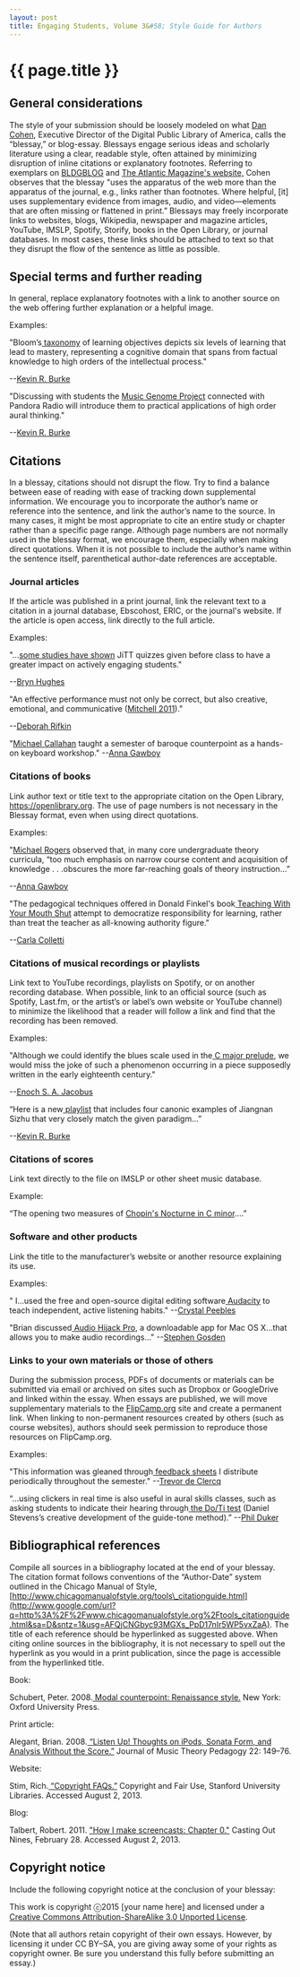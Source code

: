 ```yaml
---
layout: post
title: Engaging Students, Volume 3&#58; Style Guide for Authors
---
```


# {{ page.title }} #

## General considerations ##

The style of your submission should be loosely modeled on what [Dan Cohen](http://www.google.com/url?q=http%3A%2F%2Fwww.dancohen.org%2F2012%2F05%2F24%2Fthe-blessay%2F&sa=D&sntz=1&usg=AFQjCNGonPQsuUDUtC-SkLUnt0mH9ouOEQ), Executive Director of the Digital Public Library of America, calls the “blessay,” or blog-essay. Blessays engage serious ideas and scholarly literature using a clear, readable style, often attained by minimizing disruption of inline citations or explanatory footnotes. Referring to exemplars on [BLDGBLOG](http://www.google.com/url?q=http%3A%2F%2Fbldgblog.blogspot.com%2F&sa=D&sntz=1&usg=AFQjCNF5uvQuM4eF0KXzhU5ZbEK6lr-QHg) and [The Atlantic Magazine's website,](http://www.google.com/url?q=http%3A%2F%2Fwww.theatlantic.com%2F&sa=D&sntz=1&usg=AFQjCNExLKplTzWiWJfFrJj4leAHF-p0Nw) Cohen observes that the blessay "uses the apparatus of the web more than the apparatus of the journal, e.g., links rather than footnotes. Where helpful, [it] uses supplementary evidence from images, audio, and video—elements that are often missing or flattened in print.” Blessays may freely incorporate links to websites, blogs, Wikipedia, newspaper and magazine articles, YouTube, IMSLP, Spotify, Storify, books in the Open Library, or journal databases. In most cases, these links should be attached to text so that they disrupt the flow of the sentence as little as possible.

## Special terms and further reading ##

In general, replace explanatory footnotes with a link to another source on the web offering further explanation or a helpful image.

Examples:

"Bloom’s[ ](http://www.google.com/url?q=http%3A%2F%2Fscreencasting3point0.wikispaces.com%2Ffile%2Fview%2Fblooms_taxonomy_comparison.jpg%2F300172118%2Fblooms_taxonomy_comparison.jpg&sa=D&sntz=1&usg=AFQjCNGcfKybVi5fNk_UWuGF1b6NjJtjow)[taxonomy](http://www.google.com/url?q=http%3A%2F%2Fscreencasting3point0.wikispaces.com%2Ffile%2Fview%2Fblooms_taxonomy_comparison.jpg%2F300172118%2Fblooms_taxonomy_comparison.jpg&sa=D&sntz=1&usg=AFQjCNGcfKybVi5fNk_UWuGF1b6NjJtjow) of learning objectives depicts six levels of learning that lead to mastery, representing a cognitive domain that spans from factual knowledge to high orders of the intellectual process."

--[Kevin R. Burke](http://www.google.com/url?q=http%3A%2F%2Fwww.flipcamp.org%2Fengagingstudents%2Fburke.html&sa=D&sntz=1&usg=AFQjCNGeeQUeL3f1ydtHzxadxhmGiT3uDA)

"Discussing with students the [Music Genome Project](http://www.google.com/url?q=http%3A%2F%2Fwww.nytimes.com%2F2009%2F10%2F18%2Fmagazine%2F18Pandora-t.html%3F_r%3D0&sa=D&sntz=1&usg=AFQjCNFpIBjXwQVGTFOOcmXstvLNws-C8A) connected with Pandora Radio will introduce them to practical applications of high order aural thinking."

--[Kevin R. Burke](http://www.google.com/url?q=http%3A%2F%2Fwww.flipcamp.org%2Fengagingstudents%2Fburke.html&sa=D&sntz=1&usg=AFQjCNGeeQUeL3f1ydtHzxadxhmGiT3uDA)

## Citations ##

In a blessay, citations should not disrupt the flow. Try to find a balance between ease of reading with ease of tracking down supplemental information. We encourage you to incorporate the author’s name or reference into the sentence, and link the author’s name to the source. In many cases, it might be most appropriate to cite an entire study or chapter rather than a specific page range. Although page numbers are not normally used in the blessay format, we encourage them, especially when making direct quotations. When it is not possible to include the author’s name within the sentence itself, parenthetical author-date references are acceptable.

### ​Journal articles ###

If the article was published in a print journal, link the relevant text to a citation in a journal database, Ebscohost, ERIC, or the journal's website. If the article is open access, link directly to the full article.

Examples:

"…[some studies have shown](http://www.google.com/url?q=http%3A%2F%2Fpubs.acs.org%2Fdoi%2Fabs%2F10.1021%2Fed081p985&sa=D&sntz=1&usg=AFQjCNH8KYdUoRTuH0nrA7c4fiKo1upRVQ) JiTT quizzes given before class to have a greater impact on actively engaging students."

--[Bryn Hughes](http://www.google.com/url?q=http%3A%2F%2Fwww.flipcamp.org%2Fengagingstudents%2Fhughes.html&sa=D&sntz=1&usg=AFQjCNEGxxbyHK1zKv_0qKbgy9AqawI0nw)

"An effective performance must not only be correct, but also creative, emotional, and communicative ([Mitchell 2011](http://www.google.com/url?q=http%3A%2F%2Fconnection.ebscohost.com%2Fc%2Farticles%2F69588305%2Fevaluation-performance-anxiety-music-study&sa=D&sntz=1&usg=AFQjCNEh0wS8GIGEH3h1b3Pbd4mh-YIM8Q))."

--[Deborah Rifkin](http://www.google.com/url?q=http%3A%2F%2Fwww.flipcamp.org%2Fengagingstudents%2Frifkin.html&sa=D&sntz=1&usg=AFQjCNHgs4EmGNUOqs6ie5gntazRHGNLMg)

"[Michael Callahan](http://www.google.com/url?q=http%3A%2F%2Fjmtp.ou.edu%2Fjournal-article%2Fteaching-baroque-counterpoint-through-improvisation-introductory-curriculum&sa=D&sntz=1&usg=AFQjCNFi9rMWXhMvUCjxMtsaNKnB7JvD4w) taught a semester of baroque counterpoint as a hands-on keyboard workshop." --[Anna Gawboy](http://www.google.com/url?q=http%3A%2F%2Fwww.flipcamp.org%2Fengagingstudents%2Fgawboy.html&sa=D&sntz=1&usg=AFQjCNEmuGP7NpoBme7MwEIw8FVH1VlqUA)

### Citations of books ###

Link author text or title text to the appropriate citation on the Open Library, https://openlibrary.org. The use of page numbers is not necessary in the Blessay format, even when using direct quotations.

Examples:

"[Michael Rogers](http://www.google.com/url?q=http%3A%2F%2Fopenlibrary.org%2Fworks%2FOL5595277W%2FTeaching_approaches_in_music_theory&sa=D&sntz=1&usg=AFQjCNFoGl4Z5CxnEJkhfwjWbXE7mBldrA) observed that, in many core undergraduate theory curricula, “too much emphasis on narrow course content and acquisition of knowledge . . .obscures the more far-reaching goals of theory instruction…”

--[Anna Gawboy](http://www.google.com/url?q=http%3A%2F%2Fwww.flipcamp.org%2Fengagingstudents%2Fgawboy.html&sa=D&sntz=1&usg=AFQjCNEmuGP7NpoBme7MwEIw8FVH1VlqUA)

"The pedagogical techniques offered in Donald Finkel's book[ ](http://www.google.com/url?q=http%3A%2F%2Fopenlibrary.org%2Fworks%2FOL3493342W%2FTeaching_with_Your_Mouth_Shut&sa=D&sntz=1&usg=AFQjCNF0siETSv5IVy5_6A4u1oLEPemmRA)[Teaching With Your Mouth Shut](http://www.google.com/url?q=http%3A%2F%2Fopenlibrary.org%2Fworks%2FOL3493342W%2FTeaching_with_Your_Mouth_Shut&sa=D&sntz=1&usg=AFQjCNF0siETSv5IVy5_6A4u1oLEPemmRA) attempt to democratize responsibility for learning, rather than treat the teacher as all-knowing authority figure."

--[Carla Colletti](http://www.google.com/url?q=http%3A%2F%2Fwww.flipcamp.org%2Fengagingstudents%2Fcolletti.html&sa=D&sntz=1&usg=AFQjCNEWabuqPdVJYz5hlgqhH57iawr7Og)

### Citations of musical recordings or playlists ###

Link text to YouTube recordings, playlists on Spotify, or on another recording database. When possible, link to an official source (such as Spotify, Last.fm, or the artist’s or label’s own website or YouTube channel) to minimize the likelihood that a reader will follow a link and find that the recording has been removed.

Examples:

"Although we could identify the blues scale used in the[ ](http://www.youtube.com/watch?v=7j6vrcbi470)[C major prelude](http://www.youtube.com/watch?v=7j6vrcbi470), we would miss the joke of such a phenomenon occurring in a piece supposedly written in the early eighteenth century."

--[Enoch S. A. Jacobus](http://www.google.com/url?q=http%3A%2F%2Fwww.flipcamp.org%2Fengagingstudents%2Fjacobus.html&sa=D&sntz=1&usg=AFQjCNHLEqNFqV9Gq5sNn2XsOwM-lMmgeg)

“Here is a new[ ](http://www.google.com/url?q=http%3A%2F%2Fopen.spotify.com%2Fuser%2F1274395628%2Fplaylist%2F4Hu1YXmMFpjRL7WQd9qiIs&sa=D&sntz=1&usg=AFQjCNHNOu-VyETTAm60o1Xwhu0SCdxXBA)[playlist](http://www.google.com/url?q=http%3A%2F%2Fopen.spotify.com%2Fuser%2F1274395628%2Fplaylist%2F4Hu1YXmMFpjRL7WQd9qiIs&sa=D&sntz=1&usg=AFQjCNHNOu-VyETTAm60o1Xwhu0SCdxXBA) that includes four canonic examples of Jiangnan Sizhu that very closely match the given paradigm…”

--[Kevin R. Burke](http://www.google.com/url?q=http%3A%2F%2Fwww.flipcamp.org%2Fengagingstudents%2Fburke.html&sa=D&sntz=1&usg=AFQjCNGeeQUeL3f1ydtHzxadxhmGiT3uDA)

### Citations of scores ###

Link text directly to the file on IMSLP or other sheet music database.

Example:

“The opening two measures of [Chopin's Nocturne in C minor](http://www.google.com/url?q=http%3A%2F%2Fimslp.org%2Fwiki%2FNocturne_in_C_minor%2C_B.108_(Chopin%2C_Fr%25C3%25A9d%25C3%25A9ric)&sa=D&sntz=1&usg=AFQjCNFlfrLPWg_zURRyiyepdoUC_PuBOQ)….”

### Software and other products ###

Link the title to the manufacturer’s website or another resource explaining its use.

Examples:

" I...used the free and open-source digital editing software[ ](http://www.google.com/url?q=http%3A%2F%2Faudacity.sourceforge.net%2F&sa=D&sntz=1&usg=AFQjCNHghnsJKqtYX5N2GA-UIfaBtUv-Jg)[Audacity](http://www.google.com/url?q=http%3A%2F%2Faudacity.sourceforge.net%2F&sa=D&sntz=1&usg=AFQjCNHghnsJKqtYX5N2GA-UIfaBtUv-Jg) to teach independent, active listening habits." --[Crystal Peebles](http://www.google.com/url?q=http%3A%2F%2Fwww.flipcamp.org%2Fengagingstudents%2Fpeebles.html&sa=D&sntz=1&usg=AFQjCNE8NUmnYZRGs7F-sW3j3Sxp01c2Bg)

"Brian discussed[ ](http://www.google.com/url?q=http%3A%2F%2Fwww.rogueamoeba.com%2Faudiohijackpro%2F&sa=D&sntz=1&usg=AFQjCNGaQfe4TxwAvdpUrIXjptx3Gbnv6w)[Audio Hijack Pro](http://www.google.com/url?q=http%3A%2F%2Fwww.rogueamoeba.com%2Faudiohijackpro%2F&sa=D&sntz=1&usg=AFQjCNGaQfe4TxwAvdpUrIXjptx3Gbnv6w), a downloadable app for Mac OS X…that allows you to make audio recordings…" --[Stephen Gosden](http://www.google.com/url?q=http%3A%2F%2Fwww.flipcamp.org%2Fengagingstudents%2Fgosden.html&sa=D&sntz=1&usg=AFQjCNHcdPQjBI-EYErJWHPL1qsGEpGQSw)

### Links to your own materials or those of others ###

During the submission process, PDFs of documents or materials can be submitted via email or archived on sites such as Dropbox or GoogleDrive and linked within the essay. When essays are published, we will move supplementary materials to the [FlipCamp.org](http://www.google.com/url?q=http%3A%2F%2Fwww.flipcamp.org%2F&sa=D&sntz=1&usg=AFQjCNFWlS0IQOpvsUQaW50HmDbkpaaEgQ) site and create a permanent link. When linking to non-permanent resources created by others (such as course websites), authors should seek permission to reproduce those resources on FlipCamp.org.

Examples:

"This information was gleaned through[ ](http://www.google.com/url?q=http%3A%2F%2Fweb.mit.edu%2F5.95%2Fhandouts%2Fstudent-feedback-blank-2up.pdf&sa=D&sntz=1&usg=AFQjCNHF1u20Lc2qn1343tJRHHfK-uhmQA)[feedback sheets](http://www.google.com/url?q=http%3A%2F%2Fweb.mit.edu%2F5.95%2Fhandouts%2Fstudent-feedback-blank-2up.pdf&sa=D&sntz=1&usg=AFQjCNHF1u20Lc2qn1343tJRHHfK-uhmQA) I distribute periodically throughout the semester." --[Trevor de Clercq](http://www.google.com/url?q=http%3A%2F%2Fwww.flipcamp.org%2Fengagingstudents%2FdeClercq.html&sa=D&sntz=1&usg=AFQjCNFS5ln7dEHE87dnYbodtijucAWSaw)

“...using clickers in real time is also useful in aural skills classes, such as asking students to indicate their hearing through[ ](https://docs.google.com/a/udel.edu/file/d/0B3FeJtVLAolpWFBQbnhfWnNuWG8/edit)[the Do/Ti test](https://docs.google.com/a/udel.edu/file/d/0B3FeJtVLAolpWFBQbnhfWnNuWG8/edit) (Daniel Stevens’s creative development of the guide-tone method).” --[Phil Duker](http://www.google.com/url?q=http%3A%2F%2Fwww.flipcamp.org%2Fengagingstudents%2Fduker.html&sa=D&sntz=1&usg=AFQjCNEeqk2Zq31s3FnhbZdu2qWRdqiOAw)

## Bibliographical references ##

Compile all sources in a bibliography located at the end of your blessay. The citation format follows conventions of the “Author-Date” system outlined in the Chicago Manual of Style, [http://www.chicagomanualofstyle.org/tools\_citationguide.html](http://www.google.com/url?q=http%3A%2F%2Fwww.chicagomanualofstyle.org%2Ftools_citationguide.html&sa=D&sntz=1&usg=AFQjCNGbyc93MGXs_PpD17nIr5WP5vxZaA). The title of each reference should be hyperlinked as suggested above. When citing online sources in the bibliography, it is not necessary to spell out the hyperlink as you would in a print publication, since the page is accessible from the hyperlinked title.

Book:

Schubert, Peter. 2008.[ ](http://www.google.com/url?q=http%3A%2F%2Fopenlibrary.org%2Fbooks%2FOL16717055M%2FModal_counterpoint_Renaissance_style&sa=D&sntz=1&usg=AFQjCNHtGoodcaoPeoPwxEfDD1jm6OvoEQ)[Modal counterpoint: Renaissance style](http://www.google.com/url?q=http%3A%2F%2Fopenlibrary.org%2Fbooks%2FOL16717055M%2FModal_counterpoint_Renaissance_style&sa=D&sntz=1&usg=AFQjCNHtGoodcaoPeoPwxEfDD1jm6OvoEQ)[.](http://www.google.com/url?q=http%3A%2F%2Fopenlibrary.org%2Fbooks%2FOL16717055M%2FModal_counterpoint_Renaissance_style&sa=D&sntz=1&usg=AFQjCNHtGoodcaoPeoPwxEfDD1jm6OvoEQ) New York: Oxford University Press.

Print article:

Alegant, Brian. 2008.[ ](http://www.google.com/url?q=http%3A%2F%2Fjmtp.ou.edu%2Fjournal-article%2Flisten-thoughts-ipods-sonata-form-and-analysis-without-score&sa=D&sntz=1&usg=AFQjCNFJHQKN_y8cXcPY2_S8b0BjKESMXg)[“Listen Up! Thoughts on iPods, Sonata Form, and Analysis Without the Score.”](http://www.google.com/url?q=http%3A%2F%2Fjmtp.ou.edu%2Fjournal-article%2Flisten-thoughts-ipods-sonata-form-and-analysis-without-score&sa=D&sntz=1&usg=AFQjCNFJHQKN_y8cXcPY2_S8b0BjKESMXg) Journal of Music Theory Pedagogy 22: 149–76.

Website:

Stim, Rich.[ ](http://www.google.com/url?q=http%3A%2F%2Ffairuse.stanford.edu%2Foverview%2Ffaqs%2F&sa=D&sntz=1&usg=AFQjCNEZtSO1fof59GeQ8GHLGPSeOB5JRg)[“Copyright FAQs.”](http://www.google.com/url?q=http%3A%2F%2Ffairuse.stanford.edu%2Foverview%2Ffaqs%2F&sa=D&sntz=1&usg=AFQjCNEZtSO1fof59GeQ8GHLGPSeOB5JRg) Copyright and Fair Use, Stanford University Libraries. Accessed August 2, 2013.

Blog:

Talbert, Robert. 2011. ["How I make screencasts: Chapter 0."](http://www.google.com/url?q=http%3A%2F%2Fchronicle.com%2Fblognetwork%2Fcastingoutnines%2F2011%2F02%2F28%2Fhow-i-make-screencasts-chapter-0%2F&sa=D&sntz=1&usg=AFQjCNGefABmQ0Jhtd-WRkq47OMm6_OykA) Casting Out Nines, February 28. Accessed August 2, 2013.

## Copyright notice ##

Include the following copyright notice at the conclusion of your blessay:

This work is copyright ⓒ2015 [your name here] and licensed under a [Creative Commons Attribution-ShareAlike 3.0 Unported License](http://www.google.com/url?q=http%3A%2F%2Fcreativecommons.org%2Flicenses%2Fby-sa%2F3.0%2F&sa=D&sntz=1&usg=AFQjCNG4j2oPozXv2_VqmmLiVAToFtwKdA).

(Note that all authors retain copyright of their own essays. However, by licensing it under CC BY–SA, you are giving away some of your rights as copyright owner. Be sure you understand this fully before submitting an essay.)
